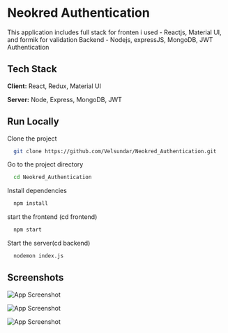 
# Neokred Authentication

This application includes full stack 
for fronten i used - Reactjs, Material UI, and formik for validation
Backend - Nodejs, expressJS, MongoDB, JWT Authentication


## Tech Stack

**Client:** React, Redux, Material UI

**Server:** Node, Express, MongoDB, JWT


## Run Locally

Clone the project

```bash
  git clone https://github.com/Velsundar/Neokred_Authentication.git
```

Go to the project directory

```bash
  cd Neokred_Authentication
```

Install dependencies

```bash
  npm install
```
start the frontend (cd frontend)

```bash
  npm start
```

Start the server(cd backend)

```bash
  nodemon index.js

```


## Screenshots

![App Screenshot](https://via.placeholder.com/468x300?text=App+Screenshot+Here)

![App Screenshot](https://via.placeholder.com/468x300?text=App+Screenshot+Here)

![App Screenshot](https://via.placeholder.com/468x300?text=App+Screenshot+Here)

